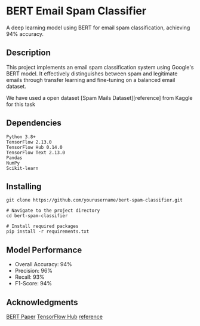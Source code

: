 # BERT Email Spam Classifier

A deep learning model using BERT for email spam classification, achieving 94% accuracy.

## Description

This project implements an email spam classification system using Google's BERT model. It effectively distinguishes between spam and legitimate emails through transfer learning and fine-tuning on a balanced email dataset.

We have used a open dataset [Spam Mails Dataset][reference] from Kaggle for this task

## Dependencies

```
Python 3.8+
TensorFlow 2.13.0
TensorFlow Hub 0.14.0
TensorFlow Text 2.13.0
Pandas
NumPy
Scikit-learn
```

## Installing

```
git clone https://github.com/yourusername/bert-spam-classifier.git

# Navigate to the project directory
cd bert-spam-classifier

# Install required packages
pip install -r requirements.txt
```

## Model Performance

- Overall Accuracy: 94%
- Precision: 96%
- Recall: 93%
- F1-Score: 94%


## Acknowledgments

[BERT Paper](https://arxiv.org/abs/1810.04805)
[TensorFlow Hub](https://www.kaggle.com/models/tensorflow/bert/tensorFlow2/bert-en-uncased-l-10-h-768-a-12)
[reference](https://www.kaggle.com/datasets/venky73/spam-mails-dataset?resource=download)

